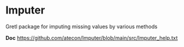# Imputer
Gretl package for imputing missing values by various methods

**Doc** https://github.com/atecon/Imputer/blob/main/src/Imputer_help.txt
